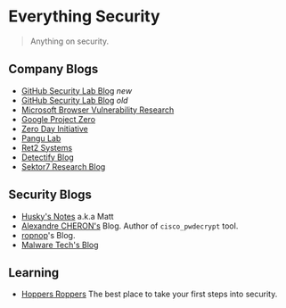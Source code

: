 # Everything Security
> Anything on security.

## Company Blogs

- [GitHub Security Lab Blog](https://github.blog/tag/github-security-lab/) *new*
- [GitHub Security Lab Blog](https://securitylab.github.com/) *old*
- [Microsoft Browser Vulnerability Research](https://microsoftedge.github.io/edgevr/)
- [Google Project Zero](https://googleprojectzero.blogspot.com/)
- [Zero Day Initiative](https://www.zerodayinitiative.com/blog)
- [Pangu Lab](https://www.pangulab.cn/en/)
- [Ret2 Systems](https://blog.ret2.io/)
- [Detectify Blog](https://blog.detectify.com/)
- [Sektor7 Research Blog](https://blog.sektor7.net/#!index.md)

## Security Blogs

- [Husky's Notes](https://notes.huskyhacks.dev/) a.k.a Matt
- [Alexandre CHERON's](https://axcheron.github.io/) Blog. Author of `cisco_pwdecrypt` tool.
- [ropnop](https://blog.ropnop.com/)'s Blog.
- [Malware Tech's Blog](https://www.malwaretech.com/)

## Learning

- [Hoppers Roppers](https://www.roppers.org/) The best place to take your first steps into security.
